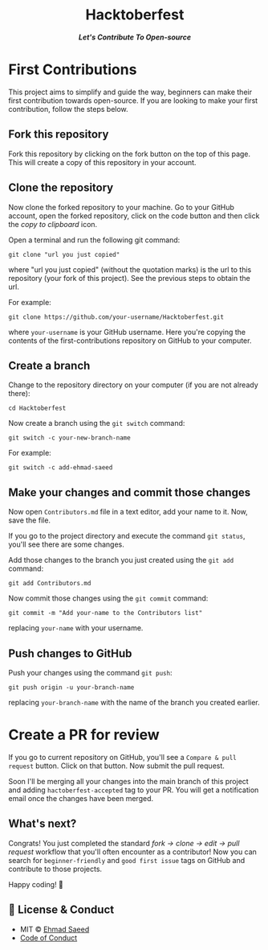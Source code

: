 <div align="center">
  <h1>Hacktoberfest</h1>
	<p><b><i>Let's Contribute To Open-source</i></b></p>
</div>

# First Contributions

This project aims to simplify and guide the way, beginners can make their first contribution towards open-source. If you are looking to make your first contribution, follow the steps below.

## Fork this repository

Fork this repository by clicking on the fork button on the top of this page.
This will create a copy of this repository in your account.

## Clone the repository

Now clone the forked repository to your machine. Go to your GitHub account, open the forked repository, click on the code button and then click the _copy to clipboard_ icon.

Open a terminal and run the following git command:

```
git clone "url you just copied"
```

where "url you just copied" (without the quotation marks) is the url to this repository (your fork of this project). See the previous steps to obtain the url.

For example:

```
git clone https://github.com/your-username/Hacktoberfest.git
```

where `your-username` is your GitHub username. Here you're copying the contents of the first-contributions repository on GitHub to your computer.

## Create a branch

Change to the repository directory on your computer (if you are not already there):

```
cd Hacktoberfest
```

Now create a branch using the `git switch` command:

```
git switch -c your-new-branch-name
```

For example:

```
git switch -c add-ehmad-saeed
```

## Make your changes and commit those changes

Now open `Contributors.md` file in a text editor, add your name to it. Now, save the file.

If you go to the project directory and execute the command `git status`, you'll see there are some changes.

Add those changes to the branch you just created using the `git add` command:

```
git add Contributors.md
```

Now commit those changes using the `git commit` command:

```
git commit -m "Add your-name to the Contributors list"
```

replacing `your-name` with your username.

## Push changes to GitHub

Push your changes using the command `git push`:

```
git push origin -u your-branch-name
```

replacing `your-branch-name` with the name of the branch you created earlier.

# Create a PR for review

If you go to current repository on GitHub, you'll see a `Compare & pull request` button. Click on that button. Now submit the pull request.

Soon I'll be merging all your changes into the main branch of this project and adding `hactoberfest-accepted` tag to your PR. You will get a notification email once the changes have been merged.

## What's next?

Congrats! You just completed the standard _fork -> clone -> edit -> pull request_ workflow that you'll often encounter as a contributor!
Now you can search for `beginner-friendly` and `good first issue` tags on GitHub and contribute to those projects.

Happy coding! 🎉

## 🔑 License & Conduct

- MIT © [Ehmad Saeed](https://github.com/justEhmadSaeed)
- [Code of Conduct](https://github.com/justEhmadSaeed/Hacktoberfest/blob/main/CODE_OF_CONDUCT.md)
